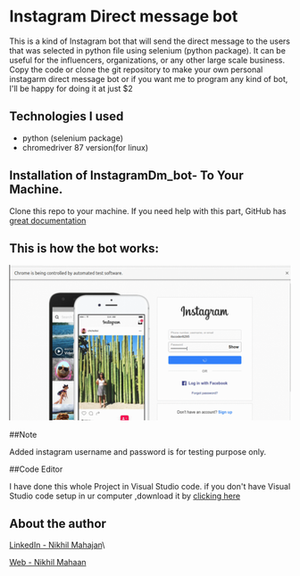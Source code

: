 # Instagram Direct message bot 

This is a kind of Instagram bot that will send the direct message to the users that was selected in python file using selenium (python package). It can be useful for the influencers, organizations, or any other large scale business. <br>
Copy the code or clone the git repository to make your own personal instagarm direct message bot or if you want me to program any kind of bot, I'll be happy for doing it at just $2

## Technologies I used

- python (selenium package)
- chromedriver 87 version(for linux)

## Installation of InstagramDm_bot- To Your Machine.

Clone this repo to your machine. If you need help with this part, GitHub has [great documentation](https://help.github.com/articles/fork-a-repo/)

## This is how the bot works:

![](nikhil_bot.gif)

##Note

Added instagram username and password is for testing purpose only.


##Code Editor 

I have done this whole Project in Visual Studio code. if you don't have Visual Studio code setup in ur computer ,download it by [clicking here](https://code.visualstudio.com/Download)

## About the author

[LinkedIn - Nikhil Mahajan](https://www.linkedin.com/in/nikhil-mahajan-92b9631a0/ "Nikhil Mahajan's LinkedIn profile")\

[Web - Nikhil Mahaan](https://nikhilmahajan.netlify.app/ "Nikhil Mahajan Portfolio")

```

```
